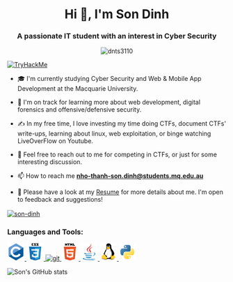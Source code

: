 <h1 align="center">Hi 👋, I'm Son Dinh</h1>
<h3 align="center">A passionate IT student with an interest in Cyber Security</h3>
<p align="center"> <img src="https://komarev.com/ghpvc/?username=dnts3110&label=Profile%20views&color=48b40e&style=flat-square" alt="dnts3110" /> </p>

[<img src="https://tryhackme-badges.s3.amazonaws.com/dnts3110.png" alt="TryHackMe">](https://tryhackme.com/p/dnts3110)

- 🎓 I'm currently studying Cyber Security and Web & Mobile App Development at the Macquarie University.

- 🌱 I'm on track for learning more about web development, digital forensics and offensive/defensive security.

- ✍️  In my free time, I love investing my time doing CTFs, document CTFs' write-ups, learning about linux, web exploitation, or binge watching LiveOverFlow on Youtube.

- 💬  Feel free to reach out to me for competing in CTFs, or just for some interesting discussion.

- 📫 How to reach me **nho-thanh-son.dinh@students.mq.edu.au**

- 📄 Please have a look at my [Resume](https://drive.google.com/file/d/19CP9tKyrJJZrl9c-P_1fSxY2Lbm-n2SF/view?usp=sharing) for more details about me. I'm open to feedback and suggestions!

<p align="left">
<a href="https://linkedin.com/in/son-dinh" target="blank"><img align="center" src="https://raw.githubusercontent.com/rahuldkjain/github-profile-readme-generator/master/src/images/icons/Social/linked-in-alt.svg" alt="son-dinh" height="30" width="40" /></a>
</p>

<h3 align="left">Languages and Tools:</h3>
<p align="left"> <a href="https://www.cprogramming.com/" target="_blank" rel="noreferrer"> <img src="https://raw.githubusercontent.com/devicons/devicon/master/icons/c/c-original.svg" alt="c" width="40" height="40"/> </a> <a href="https://www.w3schools.com/css/" target="_blank" rel="noreferrer"> <img src="https://raw.githubusercontent.com/devicons/devicon/master/icons/css3/css3-original-wordmark.svg" alt="css3" width="40" height="40"/> </a> <a href="https://git-scm.com/" target="_blank" rel="noreferrer"> <img src="https://www.vectorlogo.zone/logos/git-scm/git-scm-icon.svg" alt="git" width="40" height="40"/> </a> <a href="https://www.w3.org/html/" target="_blank" rel="noreferrer"> <img src="https://raw.githubusercontent.com/devicons/devicon/master/icons/html5/html5-original-wordmark.svg" alt="html5" width="40" height="40"/> </a> <a href="https://www.java.com" target="_blank" rel="noreferrer"> <img src="https://raw.githubusercontent.com/devicons/devicon/master/icons/java/java-original.svg" alt="java" width="40" height="40"/> </a> <a href="https://www.linux.org/" target="_blank" rel="noreferrer"> <img src="https://raw.githubusercontent.com/devicons/devicon/master/icons/linux/linux-original.svg" alt="linux" width="40" height="40"/> </a> <a href="https://www.python.org" target="_blank" rel="noreferrer"> <img src="https://raw.githubusercontent.com/devicons/devicon/master/icons/python/python-original.svg" alt="python" width="40" height="40"/> </a> </p>

![Son's GitHub stats](https://github-readme-stats.vercel.app/api?username=dnts3110&theme=dark&show_icons=true)

